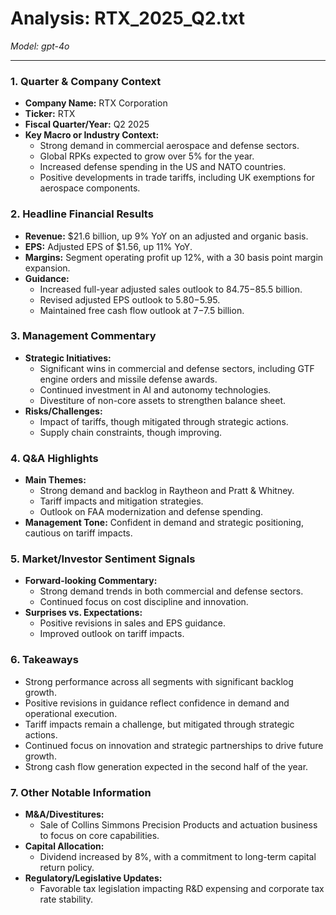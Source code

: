 # Analysis: RTX_2025_Q2.txt

*Model: gpt-4o*

---

### 1. Quarter & Company Context
- **Company Name:** RTX Corporation
- **Ticker:** RTX
- **Fiscal Quarter/Year:** Q2 2025
- **Key Macro or Industry Context:**
  - Strong demand in commercial aerospace and defense sectors.
  - Global RPKs expected to grow over 5% for the year.
  - Increased defense spending in the US and NATO countries.
  - Positive developments in trade tariffs, including UK exemptions for aerospace components.

### 2. Headline Financial Results
- **Revenue:** $21.6 billion, up 9% YoY on an adjusted and organic basis.
- **EPS:** Adjusted EPS of $1.56, up 11% YoY.
- **Margins:** Segment operating profit up 12%, with a 30 basis point margin expansion.
- **Guidance:**
  - Increased full-year adjusted sales outlook to $84.75-$85.5 billion.
  - Revised adjusted EPS outlook to $5.80-$5.95.
  - Maintained free cash flow outlook at $7-$7.5 billion.

### 3. Management Commentary
- **Strategic Initiatives:**
  - Significant wins in commercial and defense sectors, including GTF engine orders and missile defense awards.
  - Continued investment in AI and autonomy technologies.
  - Divestiture of non-core assets to strengthen balance sheet.
- **Risks/Challenges:**
  - Impact of tariffs, though mitigated through strategic actions.
  - Supply chain constraints, though improving.

### 4. Q&A Highlights
- **Main Themes:**
  - Strong demand and backlog in Raytheon and Pratt & Whitney.
  - Tariff impacts and mitigation strategies.
  - Outlook on FAA modernization and defense spending.
- **Management Tone:** Confident in demand and strategic positioning, cautious on tariff impacts.

### 5. Market/Investor Sentiment Signals
- **Forward-looking Commentary:**
  - Strong demand trends in both commercial and defense sectors.
  - Continued focus on cost discipline and innovation.
- **Surprises vs. Expectations:**
  - Positive revisions in sales and EPS guidance.
  - Improved outlook on tariff impacts.

### 6. Takeaways
- Strong performance across all segments with significant backlog growth.
- Positive revisions in guidance reflect confidence in demand and operational execution.
- Tariff impacts remain a challenge, but mitigated through strategic actions.
- Continued focus on innovation and strategic partnerships to drive future growth.
- Strong cash flow generation expected in the second half of the year.

### 7. Other Notable Information
- **M&A/Divestitures:**
  - Sale of Collins Simmons Precision Products and actuation business to focus on core capabilities.
- **Capital Allocation:**
  - Dividend increased by 8%, with a commitment to long-term capital return policy.
- **Regulatory/Legislative Updates:**
  - Favorable tax legislation impacting R&D expensing and corporate tax rate stability.